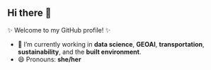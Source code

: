 ## Hi there 👋

✨ Welcome to my GitHub profile! ✨  

- 🌱 I’m currently working in **data science**, **GEOAI**, **transportation**, **sustainability**, and the **built environment**.  
- 😄 Pronouns: **she/her**  

